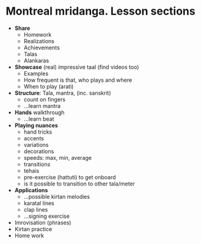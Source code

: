 # Montreal mridanga. Lesson sections

* **Share**
  * Homework
  * Realizations
  * Achievements
  * Talas
  * Alankaras 
* **Showcase** (real) impressive taal (find videos too)
  * Examples
  * How frequent is that, who plays and where
  * When to play (arati)
* **Structure**: Tala, mantra, (inc. sanskrit) 
  * count on fingers
  * ...learn mantra
* **Hands** walkthrough
  * ...learn beat
* **Playing nuances**
  * hand tricks
  * accents
  * variations
  * decorations
  * speeds: max, min, average
  * transitions
  * tehais
  * pre-exercise (hattuti) to get onboard
  * is it possible to transition to other tala/meter
* **Applications**
  * ...possible kirtan melodies
  * karatal lines
  * clap lines
  * ...signing exercise
* Imrovisation (phrases)
* Kirtan practice
* Home work

